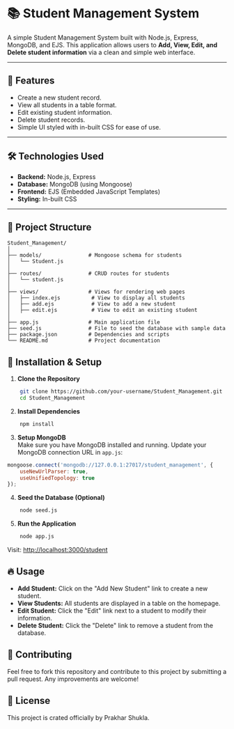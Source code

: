 # 📚 Student Management System

A simple Student Management System built with Node.js, Express, MongoDB, and EJS. This application allows users to **Add, View, Edit, and Delete student information** via a clean and simple web interface.

---

## 🚀 Features
- Create a new student record.
- View all students in a table format.
- Edit existing student information.
- Delete student records.
- Simple UI styled with in-built CSS for ease of use.

---

## 🛠️ Technologies Used
- **Backend:** Node.js, Express
- **Database:** MongoDB (using Mongoose)
- **Frontend:** EJS (Embedded JavaScript Templates)
- **Styling:** In-built CSS

---

## 📁 Project Structure
```
Student_Management/
│
├── models/               # Mongoose schema for students
│   └── Student.js
│
├── routes/               # CRUD routes for students
│   └── student.js
│
├── views/                # Views for rendering web pages
│   ├── index.ejs          # View to display all students
│   ├── add.ejs            # View to add a new student
│   ├── edit.ejs           # View to edit an existing student
│
├── app.js                # Main application file
├── seed.js               # File to seed the database with sample data
├── package.json          # Dependencies and scripts
└── README.md             # Project documentation
```

## 📌 Installation & Setup

1. **Clone the Repository**  
```bash
    git clone https://github.com/your-username/Student_Management.git
    cd Student_Management
```

2. **Install Dependencies**  
```bash
    npm install
```

3. **Setup MongoDB**  
Make sure you have MongoDB installed and running.
Update your MongoDB connection URL in `app.js`:
```javascript
mongoose.connect('mongodb://127.0.0.1:27017/student_management', {
    useNewUrlParser: true,
    useUnifiedTopology: true
});
```

4. **Seed the Database (Optional)**  
```bash
    node seed.js
```

5. **Run the Application**  
```bash
    node app.js
```
Visit: [http://localhost:3000/student](http://localhost:3000/student)

## 🔥 Usage
- **Add Student:** Click on the "Add New Student" link to create a new student.
- **View Students:** All students are displayed in a table on the homepage.
- **Edit Student:** Click the "Edit" link next to a student to modify their information.
- **Delete Student:** Click the "Delete" link to remove a student from the database.

## 🤝 Contributing
Feel free to fork this repository and contribute to this project by submitting a pull request. Any improvements are welcome!

## 📜 License
This project is crated officially by Prakhar Shukla.
